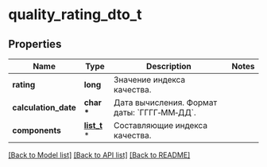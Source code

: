 # quality_rating_dto_t

## Properties
Name | Type | Description | Notes
------------ | ------------- | ------------- | -------------
**rating** | **long** | Значение индекса качества. | 
**calculation_date** | **char \*** | Дата вычисления.  Формат даты: &#x60;ГГГГ‑ММ‑ДД&#x60;.  | 
**components** | [**list_t**](quality_rating_component_dto.md) \* | Составляющие индекса качества. | 

[[Back to Model list]](../README.md#documentation-for-models) [[Back to API list]](../README.md#documentation-for-api-endpoints) [[Back to README]](../README.md)


